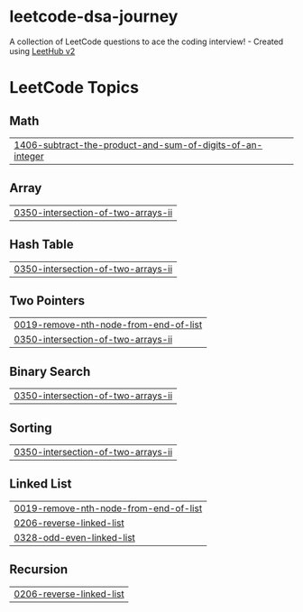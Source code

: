 # leetcode-dsa-journey
A collection of LeetCode questions to ace the coding interview! - Created using [LeetHub v2](https://github.com/arunbhardwaj/LeetHub-2.0)

<!---LeetCode Topics Start-->
# LeetCode Topics
## Math
|  |
| ------- |
| [1406-subtract-the-product-and-sum-of-digits-of-an-integer](https://github.com/SujalJhamb/leetcode-dsa-journey/tree/master/1406-subtract-the-product-and-sum-of-digits-of-an-integer) |
## Array
|  |
| ------- |
| [0350-intersection-of-two-arrays-ii](https://github.com/SujalJhamb/leetcode-dsa-journey/tree/master/0350-intersection-of-two-arrays-ii) |
## Hash Table
|  |
| ------- |
| [0350-intersection-of-two-arrays-ii](https://github.com/SujalJhamb/leetcode-dsa-journey/tree/master/0350-intersection-of-two-arrays-ii) |
## Two Pointers
|  |
| ------- |
| [0019-remove-nth-node-from-end-of-list](https://github.com/SujalJhamb/leetcode-dsa-journey/tree/master/0019-remove-nth-node-from-end-of-list) |
| [0350-intersection-of-two-arrays-ii](https://github.com/SujalJhamb/leetcode-dsa-journey/tree/master/0350-intersection-of-two-arrays-ii) |
## Binary Search
|  |
| ------- |
| [0350-intersection-of-two-arrays-ii](https://github.com/SujalJhamb/leetcode-dsa-journey/tree/master/0350-intersection-of-two-arrays-ii) |
## Sorting
|  |
| ------- |
| [0350-intersection-of-two-arrays-ii](https://github.com/SujalJhamb/leetcode-dsa-journey/tree/master/0350-intersection-of-two-arrays-ii) |
## Linked List
|  |
| ------- |
| [0019-remove-nth-node-from-end-of-list](https://github.com/SujalJhamb/leetcode-dsa-journey/tree/master/0019-remove-nth-node-from-end-of-list) |
| [0206-reverse-linked-list](https://github.com/SujalJhamb/leetcode-dsa-journey/tree/master/0206-reverse-linked-list) |
| [0328-odd-even-linked-list](https://github.com/SujalJhamb/leetcode-dsa-journey/tree/master/0328-odd-even-linked-list) |
## Recursion
|  |
| ------- |
| [0206-reverse-linked-list](https://github.com/SujalJhamb/leetcode-dsa-journey/tree/master/0206-reverse-linked-list) |
<!---LeetCode Topics End-->